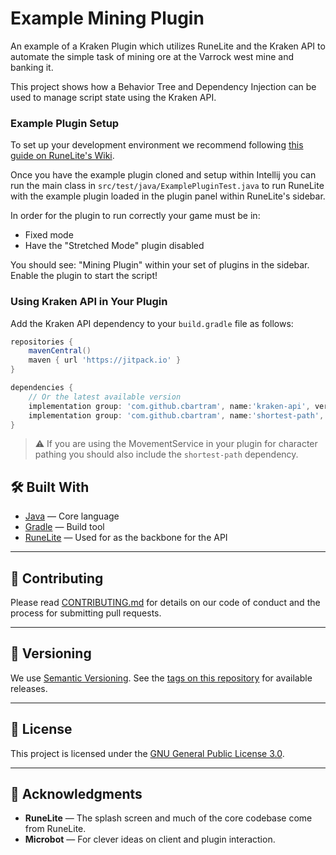 # Example Mining Plugin

An example of a Kraken Plugin which utilizes RuneLite and the Kraken API to automate the simple task of mining ore at the Varrock
west mine and banking it.

This project shows how a Behavior Tree and Dependency Injection can be used to manage script state using the Kraken API.

### Example Plugin Setup

To set up your development environment we recommend following [this guide on RuneLite's Wiki](https://github.com/runelite/runelite/wiki/Building-with-IntelliJ-IDEA).

Once you have the example plugin cloned and setup within Intellij you can run the main class in `src/test/java/ExamplePluginTest.java` to run RuneLite with
the example plugin loaded in the plugin panel within RuneLite's sidebar.

In order for the plugin to run correctly your game must be in:
- Fixed mode
- Have the "Stretched Mode" plugin disabled

You should see: "Mining Plugin" within your set of plugins in the sidebar. Enable the plugin to start the script!

### Using Kraken API in Your Plugin

Add the Kraken API dependency to your `build.gradle` file as follows:

```gradle
repositories {
    mavenCentral()
    maven { url 'https://jitpack.io' }
}

dependencies {
    // Or the latest available version
    implementation group: 'com.github.cbartram', name:'kraken-api', version: '1.0.53'
    implementation group: 'com.github.cbartram', name:'shortest-path', version: '1.0.3'
}
```
> ⚠️ If you are using the MovementService in your plugin for character pathing you should also include the `shortest-path` dependency.

## 🛠 Built With

* [Java](https://www.java.org/) — Core language
* [Gradle](https://gradle.org/) — Build tool
* [RuneLite](https://runelite.net) — Used for as the backbone for the API

---

## 🤝 Contributing

Please read [CONTRIBUTING.md](CONTRIBUTING.md) for details on our code of conduct and the process for submitting pull requests.

---

## 🔖 Versioning

We use [Semantic Versioning](http://semver.org/).
See the [tags on this repository](https://github.com/cbartram/kraken-api/tags) for available releases.

---

## 📜 License

This project is licensed under the [GNU General Public License 3.0](LICENSE.md).

---

## 🙏 Acknowledgments

* **RuneLite** — The splash screen and much of the core codebase come from RuneLite.
* **Microbot** — For clever ideas on client and plugin interaction.